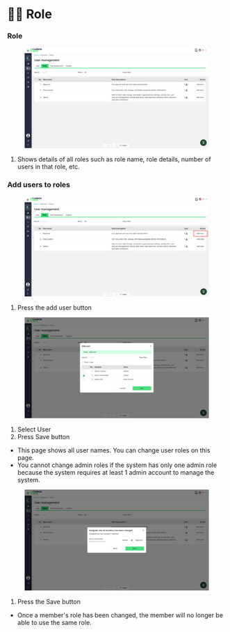 # 🧑‍💻 Role

### Role

<figure><img src="../../.gitbook/assets/image (7) (1).png" alt=""><figcaption></figcaption></figure>

1. Shows details of all roles such as role name, role details, number of users in that role, etc.

### Add users to roles

<figure><img src="../../.gitbook/assets/image (12).png" alt=""><figcaption></figcaption></figure>

1. Press the add user button

<figure><img src="../../.gitbook/assets/image (1) (1) (1).png" alt=""><figcaption></figcaption></figure>

1. Select User
2. Press Save button

* This page shows all user names. You can change user roles on this page.
* You cannot change admin roles if the system has only one admin role because the system requires at least 1 admin account to manage the system.

<figure><img src="../../.gitbook/assets/image (2) (1).png" alt=""><figcaption></figcaption></figure>

1. Press the Save button

* Once a member's role has been changed, the member will no longer be able to use the same role.
